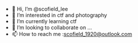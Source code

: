- 👋 Hi, I’m @scofield_lee
- 👀 I’m interested in ctf and photography
- 🌱 I’m currently learning ctf
- 💞️ I’m looking to collaborate on ...
- 📫 How to reach me :scofield_1920@outlook.com

<!---
scofield1920/scofield1920 is a ✨ special ✨ repository because its `README.md` (this file) appears on your GitHub profile.
You can click the Preview link to take a look at your changes.
--->
